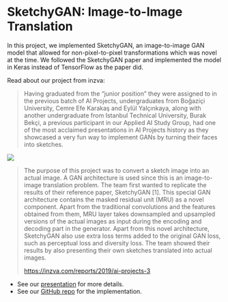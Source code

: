 # SketchyGAN: Image-to-Image Translation

In this project, we implemented SketchyGAN, an image-to-image GAN model that allowed for non-pixel-to-pixel transformations which was novel at the time. We followed the SketchyGAN paper and implemented the model in Keras instead of TensorFlow as the paper did.

Read about our project from inzva:

>Having graduated from the “junior position” they were assigned to in the previous batch of AI Projects, undergraduates from Boğaziçi University, Cemre Efe Karakaş and Eylül Yalçınkaya, along with another undergraduate from Istanbul Technical University, Burak Bekçi, a previous participant in our Applied AI Study Group, had one of the most acclaimed presentations in AI Projects history as they showcased a very fun way to implement GANs by turning their faces into sketches. 

![](https://images.squarespace-cdn.com/content/v1/58a59506414fb5112de476f0/1574107592980-68XHGMJJR6ETRH1XBPEG/ai-projects-3-team3.png)

>The purpose of this project was to convert a sketch image into an actual image. A GAN architecture is used since this is an image-to-image translation problem. The team first wanted to replicate the results of their reference paper, SketchyGAN [1]. This special GAN architecture contains the masked residual unit (MRU) as a novel component. Apart from the traditional convolutions and the features obtained from them, MRU layer takes downsampled and upsampled versions of the actual images as input during the encoding and decoding part in the generator. Apart from this novel architecture, SketchyGAN also use extra loss terms added to the original GAN loss, such as perceptual loss and diversity loss. The team showed their results by also presenting their own sketches translated into actual images. 
>
> https://inzva.com/reports/2019/ai-projects-3

- See our [presentation](https://drive.google.com/file/d/12D3hoo-K_FLac9T6r33zNmhVBxDl2SvU/view?usp=sharing) for more details.
- See our [GitHub repo](https://github.com/inzva/sketch-to-photograph-with-GANs) for the implementation.



